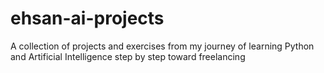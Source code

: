 # ehsan-ai-projects
A collection of projects and exercises from my journey of learning Python and Artificial Intelligence step by step toward freelancing
